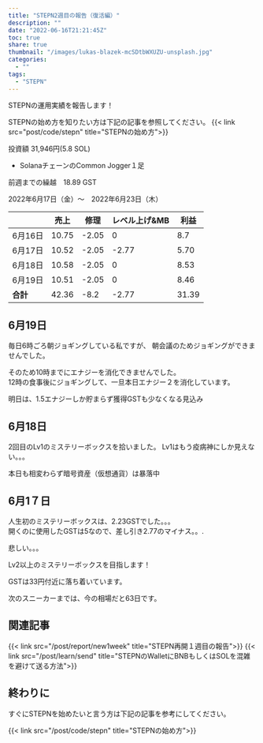 ```yaml
---
title: "STEPN2週目の報告（復活編）"
description: ""
date: "2022-06-16T21:21:45Z"
toc: true
share: true
thumbnail: "/images/lukas-blazek-mcSDtbWXUZU-unsplash.jpg"
categories:
  - ""
tags:
  - "STEPN"
---
```


STEPNの運用実績を報告します！

<!--more-->

STEPNの始め方を知りたい方は下記の記事を参照してください。
{{< link src="post/code/stepn" title="STEPNの始め方">}}

投資額 31,946円(5.8 SOL)

- SolanaチェーンのCommon Jogger１足

前週までの繰越　18.89 GST  

2022年6月17日（金）〜　2022年6月23日（木）

|  | 売上 | 修理 | レベル上げ&MB | 利益 |
| --- | --- | --- | --- | --- |
| 6月16日 | 10.75 | -2.05 | 0 | 8.7 |
| 6月17日 | 10.52 | -2.05 | -2.77 | 5.70 |
| 6月18日 | 10.58 | -2.05 | 0 | 8.53 |
| 6月19日 | 10.51 | -2.05 | 0 | 8.46 |
| **合計** | 42.36 | -8.2 | -2.77 | 31.39 |

## 6月19日

毎日6時ごろ朝ジョギングしている私ですが、
朝会議のためジョギングができませんでした。  

そのため10時までにエナジーを消化できませんでした。  
12時の食事後にジョギングして、一旦本日エナジー２を消化しています。  

明日は、1.5エナジーしか貯まらず獲得GSTも少なくなる見込み

## 6月18日

2回目のLv1のミステリーボックスを拾いました。
Lv1はもう疫病神にしか見えない。。。

本日も相変わらず暗号資産（仮想通貨）は暴落中

## 6月1７日

人生初のミステリーボックスは、2.23GSTでした。。。  
開くのに使用したGSTは5なので、差し引き2.77のマイナス。。.

悲しい。。。

Lv2以上のミステリーボックスを目指します！

GSTは33円付近に落ち着いています。  

次のスニーカーまでは、今の相場だと63日です。  

## 関連記事

{{< link src="/post/report/new1week" title="STEPN再開１週目の報告">}}
{{< link src="/post/learn/send" title="STEPNのWalletにBNBもしくはSOLを混雑を避けて送る方法">}}

## 終わりに

すぐにSTEPNを始めたいと言う方は下記の記事を参考にしてください。

{{< link src="/post/code/stepn" title="STEPNの始め方">}}



  